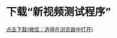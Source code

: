 <html>
<h1>下载“新视频测试程序”</h1>
<body>
<div>
<a href="https://github.com/AiAndroid/mobilevideo/raw/master/out/production/video/video.apk">点击下载(微信：选择在浏览器中打开)<a>
</div>

</body>
</html>
